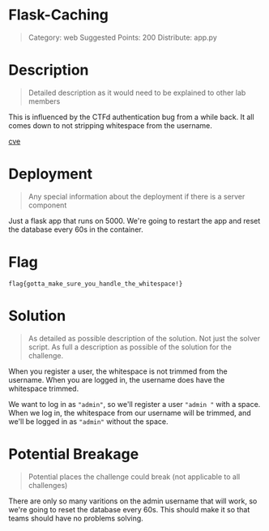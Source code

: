 # Flask-Caching

> Category: web
> Suggested Points: 200
> Distribute: app.py

# Description
> Detailed description as it would need to be explained to other lab members

This is influenced by the CTFd authentication bug from a while back. It all comes down to 
not stripping whitespace from the username.

[cve](https://nvd.nist.gov/vuln/detail/CVE-2020-7245)

# Deployment
> Any special information about the deployment if there is a server component

Just a flask app that runs on 5000. We're going to restart the app and reset the database every 60s in the container.

# Flag

`flag{gotta_make_sure_you_handle_the_whitespace!}`

# Solution
> As detailed as possible description of the solution. Not just the solver script. As full a description as possible of the solution for the challenge.

When you register a user, the whitespace is not trimmed from the username. When you are logged in, the username does have the whitespace trimmed.

We want to log in as `"admin"`, so we'll register a user `"admin "` with a space. When we log in, the whitespace from our username will be
trimmed, and we'll be logged in as `"admin"` without the space. 


# Potential Breakage
> Potential places the challenge could break (not applicable to all challenges)

There are only so many varitions on the admin username that will work, so we're going to reset the database every 60s. This should 
make it so that teams should have no problems solving.
